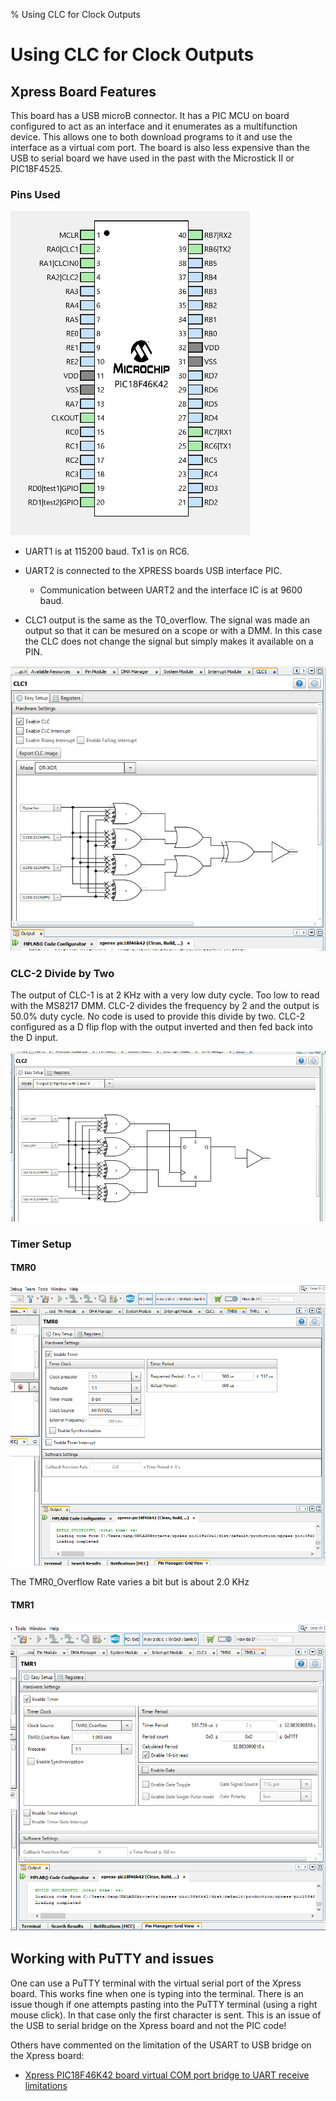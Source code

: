% Using CLC for Clock Outputs

<!---
use 
skip  pandoc -s --toc -t html5 -c pandocbd.css README.pandoc.md -o index.html
pandoc -s --toc -t gfm README.pandoc.md -o README.md
-->

# Using CLC for Clock Outputs

## Xpress Board Features

This board has a USB microB connector. It has a PIC MCU on board configured to act as an interface and it enumerates as 
a multifunction device. This allows one to both download programs to it and use the interface as a virtual com port. The board
is also less expensive than the USB to serial board we have used in the past with the Microstick II or PIC18F4525.

### Pins Used

![](images/pins.png)

* UART1 is at 115200 baud. Tx1 is on RC6.
* UART2 is connected to the XPRESS boards USB interface PIC. 
    * Communication between UART2 and the interface IC is at 9600 baud.

* CLC1 output is the same as the T0_overflow. The signal was made an output so that it can be mesured on a scope or with a DMM.
  In this case the CLC does not change the signal but simply makes it available on a PIN.
  
![](images/CLC1-TMR0out.png)

### CLC-2 Divide by Two

The output of CLC-1 is at 2 KHz with a very low duty cycle. Too low to read with the MS8217 DMM. CLC-2 divides the frequency by 2 and 
the output is 50.0% duty cycle. No code is used to provide this divide by two. CLC-2 configured as a D flip flop with the output inverted and then fed 
back into the D input.

![](images/CLC2.png)

### Timer Setup

#### TMR0

![](images/TMR0.png)

The TMR0_Overflow Rate varies a bit but is about 2.0 KHz

#### TMR1

![](images/tmr1.png)

## Working with PuTTY and issues

One can use a PuTTY terminal with the virtual serial port of the Xpress board. This works fine when one is typing into the 
terminal. There is an issue though if one attempts pasting into the PuTTY terminal (using a right mouse click). In that case
only the first character is sent. This is an issue of the USB to serial bridge on the Xpress board and not the PIC code!

Others have commented on the limitation of the USART to USB bridge on the Xpress board:

* [Xpress PIC18F46K42 board virtual COM port bridge to UART receive limitations](https://www.microchip.com/forums/m1097510.aspx)


